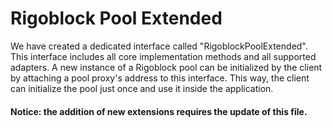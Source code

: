 # Rigoblock Pool Extended

We have created a dedicated interface called "RigoblockPoolExtended". This interface includes all core implementation methods and all supported adapters. A new instance of a Rigoblock pool can be initialized by the client by attaching a pool proxy's address to this interface. This way, the client can initialize the pool just once and use it inside the application.

#### Notice: the addition of new extensions requires the update of this file.
